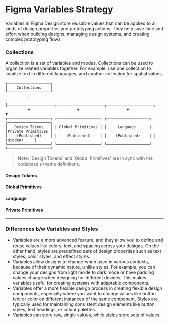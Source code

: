 # Figma Variables Strategy
Variables in Figma Design store reusable values that can be applied to all kinds of design properties and prototyping actions. They help save time and effort when building designs, managing design systems, and creating complex prototyping flows.


### Collections
A collection is a set of variables and modes. Collections can be used to organize related variables together. For example, use one collection to localize text in different languages, and another collection for spatial values.

```
┌───────────────────┐                                                                  
│    Collections    │                                                                  
└───────────────────┘                                                                  
          │                                                                            
          ├─────────────────────┬─────────────────────┬─────────────────────┐          
          ▼                     ▼                     ▼                     ▼          
┌───────────────────┐ ┌───────────────────┐ ┌───────────────────┐ ┌───────────────────┐
│   Design Tokens   │ │ Global Primitives │ │     Language      │ │Private Primitives │
│    (Published)    │ │    (Published)    │ │    (Published)    │ │      (Hidden)     │
└───────────────────┘ └───────────────────┘ └───────────────────┘ └───────────────────┘                                        
```

> Note: 'Design Tokens' and 'Global Primitives' are in sync with the codebase's theme definitions.


#### Design Tokens
#### Global Primitives
#### Language
#### Private Primitives

---

### Differences b/w Variables and Styles
- Variables are a more advanced feature, and they allow you to define and reuse values like colors, text, and spacing across your designs. On the other hand, styles are predefined sets of design properties such as text styles, color styles, and effect styles.
- Variables allow designs to change when used in various contexts, because of their dynamic nature, unlike styles. For example, you can change your designs from light mode to dark mode or have padding values change when designing for different devices. This makes variables useful for creating systems with adaptable components.
- Variables offer a more flexible design process in creating flexible design components, especially where you want to change values like button text or color on different instances of the same component. Styles are typically used for maintaining consistent design elements  like button styles, text headings, or colour palettes.
- Variables can store raw, single values, while styles store sets of values.